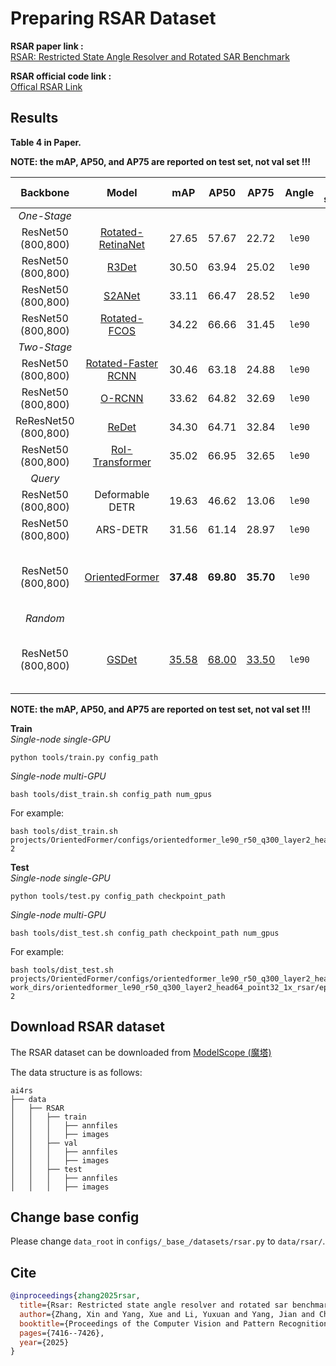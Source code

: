 # Preparing RSAR Dataset

<!-- [DATASET] -->

**RSAR paper link :**  
[RSAR: Restricted State Angle Resolver and Rotated SAR Benchmark](https://openaccess.thecvf.com/content/CVPR2025/html/Zhang_RSAR_Restricted_State_Angle_Resolver_and_Rotated_SAR_Benchmark_CVPR_2025_paper.html)

**RSAR official code link :**   
[Offical RSAR Link](https://github.com/zhasion/RSAR)

## Results
**Table 4 in Paper.**

**NOTE: the mAP, AP50, and AP75 are reported on test set, not val set !!!**

|      Backbone      |        Model        |  mAP  |  AP50 | AP75 | Angle  |  lr schd  |  BS  | Config | Download |
| :----------: | :------------: | :---: | :----: | :----: | :----: |:-------: | :--: | :-----: | :---------------: |
| *One-Stage* |  |  |  | | |  | |  |
| ResNet50<br> (800,800) |  [Rotated-<br>RetinaNet](../../../configs/rotated_retinanet/README.md)  | 27.65 | 57.67 |  22.72  | `le90` |   `1x`    |  8=4gpu*<br>2img/gpu   | [config](../../../configs/rotated_retinanet/rotated-retinanet-rbox-le90_r50_fpn_1x_rsar.py) | [ckpt](https://www.modelscope.cn/models/wokaikaixinxin/ai4rs/resolve/master/RSAR/rotated-retinanet-rbox-le90_r50_fpn_1x_rsar/rotated-retinanet-rbox-le90_r50_fpn_1x_rsar_epoch_12.pth) \| [log](https://www.modelscope.cn/models/wokaikaixinxin/ai4rs/resolve/master/RSAR/rotated-retinanet-rbox-le90_r50_fpn_1x_rsar/rotated-retinanet-rbox-le90_r50_fpn_1x_rsar.json) |
| ResNet50<br> (800,800) |      [R3Det](../../../configs/r3det/README.md)       | 30.50 | 63.94 | 25.02 | `le90` |   `1x`    |  8=4gpu*<br>2img/gpu   | [config](../../../configs/r3det/r3det-le90_r50_fpn_1x_rsar.py) | [ckpt](https://www.modelscope.cn/models/wokaikaixinxin/ai4rs/resolve/master/RSAR/r3det-le90_r50_fpn_1x_rsar/r3det-le90_r50_fpn_1x_rsar_epoch_12.pth) \| [log](https://www.modelscope.cn/models/wokaikaixinxin/ai4rs/resolve/master/RSAR/s2anet-le90_r50_fpn_1x_rsar/s2anet-le90_r50_fpn_1x_rsar.json) |
| ResNet50<br> (800,800) |      [S2ANet](../../../configs/s2anet/README.md)      | 33.11 | 66.47 | 28.52 | `le90` |   `1x`    |  8=4gpu*<br>2img/gpu   | [config](../../../configs/s2anet/s2anet-le90_r50_fpn_1x_rsar.py) | [ckpt](https://www.modelscope.cn/models/wokaikaixinxin/ai4rs/resolve/master/RSAR/s2anet-le90_r50_fpn_1x_rsar/s2anet-le90_r50_fpn_1x_rsar_epoch_12.pth) \| [log](https://www.modelscope.cn/models/wokaikaixinxin/ai4rs/resolve/master/RSAR/s2anet-le90_r50_fpn_1x_rsar/s2anet-le90_r50_fpn_1x_rsar.json) |
| ResNet50<br> (800,800) |    [Rotated-<br>FCOS](../../../configs/rotated_fcos/README.md)     | 34.22 | 66.66 | 31.45 |`le90` |   `1x`    |  8=4gpu*<br>2img/gpu   | [config](../../../configs/rotated_fcos/rotated-fcos-le90_r50_fpn_1x_rsar.py) | [ckpt](https://www.modelscope.cn/models/wokaikaixinxin/ai4rs/resolve/master/RSAR/rotated-fcos-le90_r50_fpn_1x_rsar/rotated-fcos-le90_r50_fpn_1x_rsar_epoch_12.pth) \| [log](https://www.modelscope.cn/models/wokaikaixinxin/ai4rs/resolve/master/RSAR/rotated-fcos-le90_r50_fpn_1x_rsar/rotated-fcos-le90_r50_fpn_1x_rsar.json) |
| *Two-Stage* |  |  |  | | |  | |  |
| ResNet50<br> (800,800) | [Rotated-Faster <br> RCNN](../../../configs/rotated_faster_rcnn/README.md) | 30.46 | 63.18 | 24.88 | `le90` |   `1x`    |  8=4gpu*<br>2img/gpu   | [config](../../../configs/rotated_faster_rcnn/rotated-faster-rcnn-le90_r50_fpn_1x_rsar.py) | [ckpt](https://www.modelscope.cn/models/wokaikaixinxin/ai4rs/resolve/master/RSAR/rotated-faster-rcnn-le90_r50_fpn_1x_rsar/rotated-faster-rcnn-le90_r50_fpn_1x_rsar_epoch_12.pth) \| [log](https://www.modelscope.cn/models/wokaikaixinxin/ai4rs/resolve/master/RSAR/rotated-faster-rcnn-le90_r50_fpn_1x_rsar/rotated-faster-rcnn-le90_r50_fpn_1x_rsar.json) |
| ResNet50<br> (800,800) |       [O-RCNN](../../../configs/oriented_rcnn/README.md)        | 33.62 | 64.82 | 32.69 | `le90` |   `1x`    |  8=4gpu*<br>2img/gpu   | [config](../../../configs/oriented_rcnn/oriented-rcnn-le90_r50_fpn_1x_rsar.py) | [ckpt](https://www.modelscope.cn/models/wokaikaixinxin/ai4rs/resolve/master/RSAR/oriented-rcnn-le90_r50_fpn_1x_rsar/oriented-rcnn-le90_r50_fpn_1x_rsar_epoch_12.pth) \| [log](https://www.modelscope.cn/models/wokaikaixinxin/ai4rs/resolve/master/RSAR/oriented-rcnn-le90_r50_fpn_1x_rsar/oriented-rcnn-le90_r50_fpn_1x_rsar_epoch_12.pth) |
| ReResNet50<br> (800,800) |    [ReDet](../../../configs/redet/README.md)    | 34.30 | 64.71 | 32.84 | `le90` |   `1x`    |  8=4gpu*<br>2img/gpu   | [config](../../../configs/redet/redet-le90_re50_refpn_1x_rsar.py) | [ckpt](https://www.modelscope.cn/models/wokaikaixinxin/ai4rs/resolve/master/RSAR/redet-le90_re50_refpn_1x_rsar/redet-le90_re50_refpn_1x_rsar_epoch_12_.pth) \| [log](https://www.modelscope.cn/models/wokaikaixinxin/ai4rs/resolve/master/RSAR/redet-le90_re50_refpn_1x_rsar/redet-le90_re50_refpn_1x_rsar.json) |
| ResNet50<br> (800,800) |   [RoI-Transformer](../../../configs/roi_trans/README.md)   | 35.02 | 66.95 | 32.65 | `le90` |   `1x`    |  8=4gpu*<br>2img/gpu   | [config](../../../configs/roi_trans/roi-trans-le90_r50_fpn_1x_rsar.py) | [ckpt](https://www.modelscope.cn/models/wokaikaixinxin/ai4rs/resolve/master/RSAR/roi-trans-le90_r50_fpn_1x_rsar/roi-trans-le90_r50_fpn_1x_rsar_epoch_12.pth) \| [log](https://www.modelscope.cn/models/wokaikaixinxin/ai4rs/resolve/master/RSAR/roi-trans-le90_r50_fpn_1x_rsar/roi-trans-le90_r50_fpn_1x_rsar.json) |
| *Query* |  |  |  | | |  | |  |
| ResNet50<br> (800,800) |   Deformable DETR   | 19.63 | 46.62 | 13.06 | `le90` | `3x` |  8=4gpu*<br>2img/gpu   | - | - |
| ResNet50<br> (800,800) |      ARS-DETR       | 31.56 | 61.14 | 28.97 | `le90` | `3x` |  8=4gpu*<br>2img/gpu   | - | - |
| ResNet50<br> (800,800) |  [OrientedFormer](../../../projects/OrientedFormer/README.md)     | **37.48** | **69.80** | **35.70** | `le90` | `1x` |  4=2gpu*<br>2img/gpu   | [config](../../../projects/OrientedFormer/configs/orientedformer_le90_r50_q300_layer2_head64_point32_1x_rsar.py) | [best ckpt](https://www.modelscope.cn/models/wokaikaixinxin/ai4rs/resolve/master/RSAR/orientedformer_le90_r50_q300_layer2_head64_point32_1x_rsar/epoch_11.pth) \| <br> [all ckpt](https://www.modelscope.cn/models/wokaikaixinxin/ai4rs/files) \| <br> [log](https://www.modelscope.cn/models/wokaikaixinxin/ai4rs/resolve/master/RSAR/orientedformer_le90_r50_q300_layer2_head64_point32_1x_rsar/20250711_212143/20250711_212143.log) \| [result](https://www.modelscope.cn/models/wokaikaixinxin/ai4rs/resolve/master/RSAR/orientedformer_le90_r50_q300_layer2_head64_point32_1x_rsar/20250713_162553/20250713_162553.log) |
| *Random* |  |  |  | | |  | |  |
| ResNet50<br> (800,800) |  [GSDet](../../../projects/GSDet_baseline/README_GSDet_baseline.md)     | <u>35.58<u> | <u>68.00<u> | <u>33.50<u> | `le90` | `1x` |  4=2gpu*<br>2img/gpu   | [config](../../../projects/GSDet_baseline/configs/GSDet_r50_b900_h2h4_h2r1_r2r1_1x_rsar.py) | [best ckpt]() \| <br> [all ckpt](https://www.modelscope.cn/models/wokaikaixinxin/ai4rs/files) \| <br> [log](https://www.modelscope.cn/models/wokaikaixinxin/ai4rs/resolve/master/GSDet_baseline/GSDet_r50_b900_h2h4_h2r1_r2r1_1x_rsar/20250712_230231.log) \| [result](https://www.modelscope.cn/models/wokaikaixinxin/ai4rs/resolve/master/GSDet_baseline/GSDet_r50_b900_h2h4_h2r1_r2r1_1x_rsar/20250714_164452.log) |

**NOTE: the mAP, AP50, and AP75 are reported on test set, not val set !!!**

**Train**  
*Single-node single-GPU*
```
python tools/train.py config_path
```
*Single-node multi-GPU*
```shell
bash tools/dist_train.sh config_path num_gpus
```
For example:  
```shell
bash tools/dist_train.sh projects/OrientedFormer/configs/orientedformer_le90_r50_q300_layer2_head64_point32_1x_rsar.py 2
```

**Test**  
*Single-node single-GPU*
```
python tools/test.py config_path checkpoint_path
```
*Single-node multi-GPU*
```
bash tools/dist_test.sh config_path checkpoint_path num_gpus
```
For example:  
```shell
bash tools/dist_test.sh projects/OrientedFormer/configs/orientedformer_le90_r50_q300_layer2_head64_point32_1x_rsar.py work_dirs/orientedformer_le90_r50_q300_layer2_head64_point32_1x_rsar/epoch_11.pth  2
```


## Download RSAR dataset

The RSAR dataset can be downloaded from [ModelScope (魔塔)](https://www.modelscope.cn/datasets/wokaikaixinxin/RSAR/files)

The data structure is as follows:

```none
ai4rs
├── data
│   ├── RSAR
│   │   ├── train
│   │   │   ├── annfiles
│   │   │   ├── images
│   │   ├── val
│   │   │   ├── annfiles
│   │   │   ├── images
│   │   ├── test
│   │   │   ├── annfiles
│   │   │   ├── images
```

## Change base config

Please change `data_root` in `configs/_base_/datasets/rsar.py` to `data/rsar/`.


## Cite
```bibtex
@inproceedings{zhang2025rsar,
  title={Rsar: Restricted state angle resolver and rotated sar benchmark},
  author={Zhang, Xin and Yang, Xue and Li, Yuxuan and Yang, Jian and Cheng, Ming-Ming and Li, Xiang},
  booktitle={Proceedings of the Computer Vision and Pattern Recognition Conference},
  pages={7416--7426},
  year={2025}
}
```